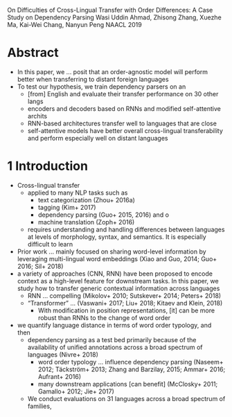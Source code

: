 On Difficulties of Cross-Lingual Transfer with Order Differences:
  A Case Study on Dependency Parsing
Wasi Uddin Ahmad, Zhisong Zhang, Xuezhe Ma, Kai-Wei Chang, Nanyun Peng
NAACL 2019

# Abstract

* In this paper, we ... posit that an order-agnostic model will perform better
  when transferring to distant foreign languages
* To test our hypothesis, we train dependency parsers on an
  * [from] English and evaluate their transfer performance on 30 other langs
  * encoders and decoders based on RNNs and modified self-attentive archits
  * RNN-based architectures transfer well to languages that are close
  * self-attentive models have better overall cross-lingual transferability and
    perform especially well on distant languages

# 1 Introduction

* Cross-lingual transfer
  * applied to many NLP tasks such as
    * text categorization (Zhou+ 2016a)
    * tagging (Kim+ 2017)
    * dependency parsing (Guo+ 2015, 2016) and o
    * machine translation (Zoph+ 2016)
  * requires understanding and handling differences between languages at levels
    of morphology, syntax, and semantics. It is especially difficult to learn
* Prior work ... mainly focused on sharing word-level information by leveraging
  multi-lingual word embeddings (Xiao and Guo, 2014; Guo+ 2016; Sil+ 2018)
* a variety of approaches (CNN, RNN) have been proposed to encode context as a
  high-level feature for downstream tasks. In this paper, we study how to
  transfer generic contextual information across languages
  * RNN ... compelling (Mikolov+ 2010; Sutskever+ 2014; Peters+ 2018)
  * “Transformer” ... (Vaswani+ 2017; Liu+ 2018; Kitaev and Klein, 2018)
    * With modification in position representations, [it] can be more robust
      than RNNs to the change of word order
* we quantify language distance in terms of word order typology, and then
  * dependency parsing as a test bed primarily because of the availability
    of unified annotations across a broad spectrum of languages (Nivre+ 2018)
    * word order typology ... influence dependency parsing
      (Naseem+ 2012; Täckström+ 2013; Zhang and Barzilay, 2015; Ammar+ 2016;
      Aufrant+ 2016)
    * many downstream applications [can benefit]
      (McClosky+ 2011; Gamallo+ 2012; Jie+ 2017)
  * We conduct evaluations on 31 languages across a broad spectrum of families,
